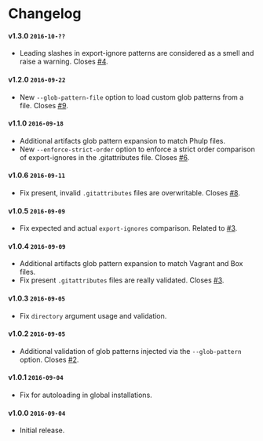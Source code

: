 # Changelog

#### v1.3.0 `2016-10-??`
- Leading slashes in export-ignore patterns are considered as a smell and raise a warning. Closes [#4](https://github.com/raphaelstolt/lean-package-validator/issues/4).

#### v1.2.0 `2016-09-22`
- New `--glob-pattern-file` option to load custom glob patterns from a file. Closes [#9](https://github.com/raphaelstolt/lean-package-validator/issues/9).

#### v1.1.0 `2016-09-18`
- Additional artifacts glob pattern expansion to match Phulp files.
- New `--enforce-strict-order` option to enforce a strict order comparison of export-ignores in the .gitattributes file. Closes [#6](https://github.com/raphaelstolt/lean-package-validator/issues/6).

#### v1.0.6 `2016-09-11`
- Fix present, invalid `.gitattributes` files are overwritable. Closes [#8](https://github.com/raphaelstolt/lean-package-validator/issues/8).

#### v1.0.5 `2016-09-09`
- Fix expected and actual `export-ignores` comparison. Related to [#3](https://github.com/raphaelstolt/lean-package-validator/issues/3).

#### v1.0.4 `2016-09-09`
- Additional artifacts glob pattern expansion to match Vagrant and Box files.
- Fix present `.gitattributes` files are really validated. Closes [#3](https://github.com/raphaelstolt/lean-package-validator/issues/3).

#### v1.0.3 `2016-09-05`
- Fix `directory` argument usage and validation.

#### v1.0.2 `2016-09-05`
- Additional validation of glob patterns injected via the `--glob-pattern` option. Closes [#2](https://github.com/raphaelstolt/lean-package-validator/issues/2).

#### v1.0.1 `2016-09-04`
- Fix for autoloading in global installations.

#### v1.0.0 `2016-09-04`
- Initial release.
